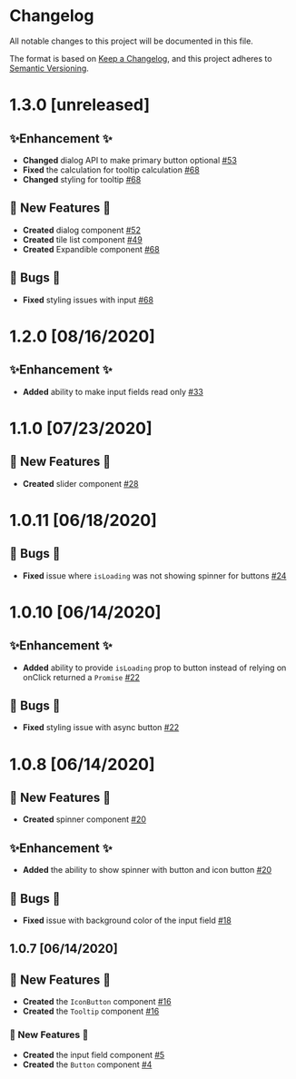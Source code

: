 # Changelog

All notable changes to this project will be documented in this file.

The format is based on [Keep a Changelog](https://keepachangelog.com/en/1.0.0/),
and this project adheres to [Semantic Versioning](https://semver.org/spec/v2.0.0.html).

# 1.3.0 [unreleased]

## ✨Enhancement ✨

-   **Changed** dialog API to make primary button optional [#53](https://github.com/egfanboy/t-components/pull/53)
-   **Fixed** the calculation for tooltip calculation [#68](https://github.com/egfanboy/t-components/pull/68)
-   **Changed** styling for tooltip [#68](https://github.com/egfanboy/t-components/pull/68)

## 🦄 New Features 🦄

-   **Created** dialog component [#52](https://github.com/egfanboy/t-components/pull/52)
-   **Created** tile list component [#49](https://github.com/egfanboy/t-components/pull/49)
-   **Created** Expandible component [#68](https://github.com/egfanboy/t-components/pull/68)

## 🐛 Bugs 🐛

-   **Fixed** styling issues with input [#68](https://github.com/egfanboy/t-components/pull/68)

# 1.2.0 [08/16/2020]

## ✨Enhancement ✨

-   **Added** ability to make input fields read only [#33](https://github.com/EricTurf/t-components/pull/33)

# 1.1.0 [07/23/2020]

## 🦄 New Features 🦄

-   **Created** slider component [#28](https://github.com/EricTurf/t-components/pull/28)

# 1.0.11 [06/18/2020]

## 🐛 Bugs 🐛

-   **Fixed** issue where `isLoading` was not showing spinner for buttons [#24](https://github.com/EricTurf/t-components/pull/24)

# 1.0.10 [06/14/2020]

## ✨Enhancement ✨

-   **Added** ability to provide `isLoading` prop to button instead of relying on onClick returned a `Promise` [#22](https://github.com/EricTurf/t-components/pull/22)

## 🐛 Bugs 🐛

-   **Fixed** styling issue with async button [#22](https://github.com/EricTurf/t-components/pull/22)

# 1.0.8 [06/14/2020]

## 🦄 New Features 🦄

-   **Created** spinner component [#20](https://github.com/EricTurf/t-components/pull/20)

## ✨Enhancement ✨

-   **Added** the ability to show spinner with button and icon button [#20](https://github.com/EricTurf/t-components/pull/20)

## 🐛 Bugs 🐛

-   **Fixed** issue with background color of the input field [#18](https://github.com/EricTurf/t-components/pull/18)

## 1.0.7 [06/14/2020]

## 🦄 New Features 🦄

-   **Created** the `IconButton` component [#16](https://github.com/EricTurf/t-components/pull/16)
-   **Created** the `Tooltip` component [#16](https://github.com/EricTurf/t-components/pull/16)

### 🦄 New Features 🦄

-   **Created** the input field component [#5](https://github.com/EricTurf/t-components/pull/5)
-   **Created** the `Button` component [#4](https://github.com/EricTurf/t-components/pull/4)
